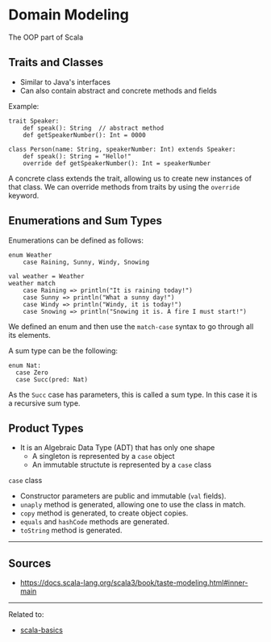 # Domain Modeling
The OOP part of Scala

## Traits and Classes
* Similar to Java's interfaces
* Can also contain abstract and concrete methods and fields

Example:

```
trait Speaker:
	def speak(): String  // abstract method
	def getSpeakerNumber(): Int = 0000

class Person(name: String, speakerNumber: Int) extends Speaker:
	def speak(): String = "Hello!"
	override def getSpeakerNumber(): Int = speakerNumber
```

A concrete class extends the trait, allowing us to create new instances of that class. We can override methods from traits by using the `override` keyword.


## Enumerations and Sum Types

Enumerations can be defined as follows:

```
enum Weather
	case Raining, Sunny, Windy, Snowing

val weather = Weather
weather match
	case Raining => println("It is raining today!")
	case Sunny => println("What a sunny day!")
	case Windy => println("Windy, it is today!")
	case Snowing => println("Snowing it is. A fire I must start!")
```

We defined an enum and then use the `match-case` syntax to go through all its elements.

A sum type can be the following:

```
enum Nat:
  case Zero
  case Succ(pred: Nat)
```

As the `Succ` case has parameters, this is called a sum type. In this case it is a recursive sum type.


## Product Types
* It is an Algebraic Data Type (ADT) that has only one shape
	* A singleton is represented by a `case` object
	* An immutable structute is represented by a `case` class

`case` class
* Constructor parameters are public and immutable (`val` fields).
* `unaply` method is generated, allowing one to use the class in match.
* `copy` method is generated, to create object copies.
* `equals` and `hashCode` methods are generated.
* `toString` method is generated.


<hr>

## Sources
- https://docs.scala-lang.org/scala3/book/taste-modeling.html#inner-main

<hr>

Related to:
* [scala-basics](scala-basics.md)
